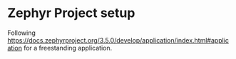 # Zephyr Project setup
Following https://docs.zephyrproject.org/3.5.0/develop/application/index.html#application for a freestanding application.

